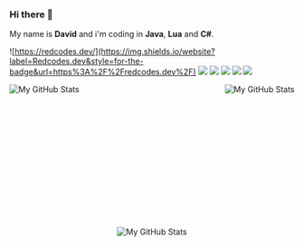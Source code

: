 ### Hi there 👋

My name is **David** and i'm coding in **Java**, **Lua** and **C#**.

![https://redcodes.dev/](https://img.shields.io/website?label=Redcodes.dev&style=for-the-badge&url=https%3A%2F%2Fredcodes.dev%2F)
![](https://img.shields.io/github/followers/redcodesdev?style=for-the-badge&logo=github)
![](https://img.shields.io/reddit/user-karma/combined/RedstonecraftHD?label=Reddit%20karma&logo=reddit&style=for-the-badge)
![](https://img.shields.io/twitch/status/redcodesdev?label=Twitch&logo=twitch&style=for-the-badge)
![](https://img.shields.io/twitter/follow/redcodesdev?label=Followers&logo=twitter&style=for-the-badge)
![](https://img.shields.io/youtube/channel/views/UCqL-YgFzVIGV8uVJnfgh2cQ?label=Views&logo=youtube&style=for-the-badge)

<img align="left" alt="My GitHub Stats" src="https://github-readme-stats.vercel.app/api/top-langs/?username=redcodesdev&theme=gruvbox&count_private=true&show_icons=true&hide_border=true3" />
<img align="right" alt="My GitHub Stats" src="https://github-readme-stats.vercel.app/api?username=redcodesdev&theme=gruvbox&count_private=true&show_icons=true&hide_border=true" />
<br><br><br><br><br><br><br><br><br><br><br><br><br><br>
<p align="center">
<img alt="My GitHub Stats" src="https://github-profile-trophy.vercel.app/?username=redcodesdev&theme=onedark" />
</p>
